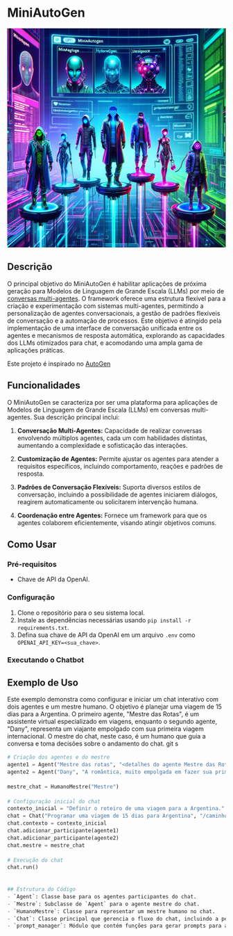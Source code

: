 # MiniAutoGen

![](miniautogen.png)

## Descrição
O principal objetivo do MiniAutoGen é habilitar aplicações de próxima geração para Modelos de Linguagem de Grande Escala (LLMs) por meio de [conversas multi-agentes](docs/chat-mult-agent.md). O framework oferece uma estrutura flexível para a criação e experimentação com sistemas multi-agentes, permitindo a personalização de agentes conversacionais, a gestão de padrões flexíveis de conversação e a automação de processos. Este objetivo é atingido pela implementação de uma interface de conversação unificada entre os agentes e mecanismos de resposta automática, explorando as capacidades dos LLMs otimizados para chat, e acomodando uma ampla gama de aplicações práticas.

Este projeto é inspirado no [AutoGen](https://github.com/microsoft/autogen) 

## Funcionalidades

O MiniAutoGen se caracteriza por ser uma plataforma para aplicações de Modelos de Linguagem de Grande Escala (LLMs) em conversas multi-agentes. Sua descrição principal inclui:

1. **Conversação Multi-Agentes:** Capacidade de realizar conversas envolvendo múltiplos agentes, cada um com habilidades distintas, aumentando a complexidade e sofisticação das interações.

2. **Customização de Agentes:** Permite ajustar os agentes para atender a requisitos específicos, incluindo comportamento, reações e padrões de resposta.

3. **Padrões de Conversação Flexíveis:** Suporta diversos estilos de conversação, incluindo a possibilidade de agentes iniciarem diálogos, reagirem automaticamente ou solicitarem intervenção humana.

4. **Coordenação entre Agentes:** Fornece um framework para que os agentes colaborem eficientemente, visando atingir objetivos comuns.


## Como Usar
### Pré-requisitos
- Chave de API da OpenAI.


### Configuração
1. Clone o repositório para o seu sistema local.
2. Instale as dependências necessárias usando `pip install -r requirements.txt`.
3. Defina sua chave de API da OpenAI em um arquivo `.env` como `OPENAI_API_KEY=<sua_chave>`.


### Executando o Chatbot
## Exemplo de Uso

Este exemplo demonstra como configurar e iniciar um chat interativo com dois agentes e um mestre humano. O objetivo é planejar uma viagem de 15 dias para a Argentina. O primeiro agente, "Mestre das Rotas", é um assistente virtual especializado em viagens, enquanto o segundo agente, "Dany", representa um viajante empolgado com sua primeira viagem internacional. O mestre do chat, neste caso, é um humano que guia a conversa e toma decisões sobre o andamento do chat.
git s
```python
# Criação dos agentes e do mestre
agente1 = Agent("Mestre das rotas", "<detalhes do agente Mestre das Rotas>")
agente2 = Agent("Dany", "A romântica, muito empolgada em fazer sua primeira viagem internacional.")

mestre_chat = HumanoMestre("Mestre")

# Configuração inicial do chat
contexto_inicial = "Definir o roteiro de uma viagem para a Argentina."
chat = Chat("Programar uma viagem de 15 dias para Argentina", "/caminho/para/salvar/o/chat")
chat.contexto = contexto_inicial
chat.adicionar_participante(agente1)
chat.adicionar_participante(agente2)
chat.mestre = mestre_chat

# Execução do chat
chat.run()


## Estrutura do Código
- `Agent`: Classe base para os agentes participantes do chat.
- `Mestre`: Subclasse de `Agent` para o agente mestre do chat.
- `HumanoMestre`: Classe para representar um mestre humano no chat.
- `Chat`: Classe principal que gerencia o fluxo do chat, incluindo a persistência e carregamento de conversas.
- `prompt_manager`: Módulo que contém funções para gerar prompts para a API da OpenAI.
